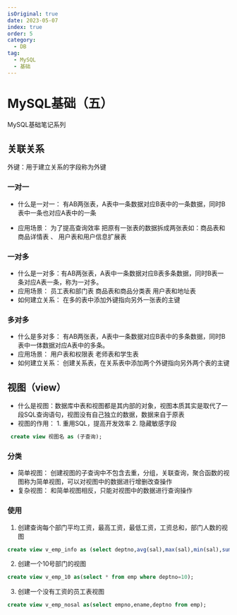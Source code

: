 ```yaml
---
isOriginal: true
date: 2023-05-07
index: true
order: 5
category:
  - DB
tag:
  - MySQL
  - 基础
---
```


# MySQL基础（五）

MySQL基础笔记系列
<!-- more -->

## 关联关系

外键：用于建立关系的字段称为外键

### 一对一

- 什么是一对一： 有AB两张表，A表中一条数据对应B表中的一条数据，同时B表中一条也对应A表中的一条

- 应用场景： 为了提高查询效率 把原有一张表的数据拆成两张表如：商品表和商品详情表 、 用户表和用户信息扩展表

### 一对多

- 什么是一对多：有AB两张表，A表中一条数据对应B表多条数据，同时B表一条对应A表一条，称为一对多。
- 应用场景： 员工表和部门表 商品表和商品分类表 用户表和地址表
- 如何建立关系： 在多的表中添加外键指向另外一张表的主键

### 多对多

- 什么是多对多： 有AB两张表，A表中一条数据对应B表中的多条数据，同时B表中一体数据对应A表中的多条。
- 应用场景： 用户表和权限表 老师表和学生表
- 如何建立关系： 创建关系表，在关系表中添加两个外键指向另外两个表的主键

## 视图（view）

- 什么是视图：数据库中表和视图都是其内部的对象，视图本质其实是取代了一段SQL查询语句，视图没有自己独立的数据，数据来自于原表
- 视图的作用： 1. 重用SQL，提高开发效率 2. 隐藏敏感字段

```sql
 create view 视图名 as (子查询);
```

### 分类

- 简单视图： 创建视图的子查询中不包含去重，分组，关联查询，聚合函数的视图称为简单视图，可以对视图中的数据进行增删改查操作
- 复杂视图： 和简单视图相反，只能对视图中的数据进行查询操作

### 使用

1. 创建查询每个部门平均工资，最高工资，最低工资，工资总和，部门人数的视图

```sql
create view v_emp_info as (select deptno,avg(sal),max(sal),min(sal),sum(sal),count(*) from emp group by deptno);
```

2. 创建一个10号部门的视图

```sql
create view v_emp_10 as(select * from emp where deptno=10);
```

3. 创建一个没有工资的员工表视图

```sql
create view v_emp_nosal as(select empno,ename,deptno from emp);
```
